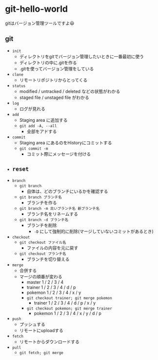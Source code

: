 # git-hello-world

gitはバージョン管理ツールですよ😃

## git
- `init`
    - ディレクトリをgitでバージョン管理したいときに一番最初に使う
    - ディレクトリの中に.gitを作る  
    - .gitを使ってバージョン管理をしている
- `clone`
    - リモートリポジトリからとってくる
- `status`
    - modified / untracked / deleted などの状態がわかる
    - staged file / unstaged file がわかる
- `log`
    - ログが見れる
- `add`
    - Staging area に追加する
    - `git add -A, --all`
        - 全部をアドする
- `commit`
    - Staging area にあるのをHistoryにコミットする
    - `git commit -m`
        - コミット際にメッセージを付ける
- `reset`
    - 
- `branch`
    - `git branch`
        - 自体は、どのブランチにいるかを確認する
    - `git branch ブランチ名`
        - ブランチを作る
    - `git branch -m 古いブランチ名 新ブランチ名`
        - ブランチ名をリネームする
    - `git branch -d ブランチ名`
        - ブランチを削除
            - `-D` にして強制的に削除(マージしていないコミットがあるとき)
- `checkout`
    - `git checkout ファイル名`
        - ファイルの内容を元に戻す
    - `git checkout ブランチ名`
        - ブランチを切り替える
- `merge`
    - 合併する
    - マージの順番が変わる
        - master 1 / 2 / 3 / 4
        - trainer 1 / 2 / 3 / 4 / d / p
        - pokemon 1 / 2 / 3 / 4 / x / y
        - `git checkout trainer; git merge pokemon`
            - trainer 1 / 2 / 3 / 4 / d / p / x / y
        - `git checkout pokemon; git merge trainer`
            - pokemon 1 / 2 / 3 / 4 / x / y / d / p
- `push`
    - プッシュする
    - リモートにuploadする
- `fetch`
    - リモートからダウンロードする
- `pull`
    - `git fetch; git merge`